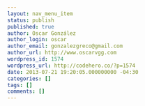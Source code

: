 ```yaml
---
layout: nav_menu_item
status: publish
published: true
author: Oscar González
author_login: oscar
author_email: gonzalezgreco@gmail.com
author_url: http://www.oscarvgg.com
wordpress_id: 1574
wordpress_url: http://codehero.co/?p=1574
date: 2013-07-21 19:20:05.000000000 -04:30
categories: []
tags: []
comments: []
---
```

 
